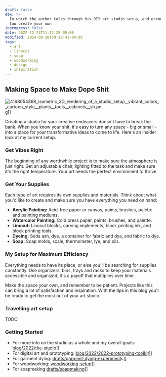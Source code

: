 ```yaml
---
draft: false
dek: >-
  In which the author talks through his DIY art studio setup, and encourages you
  tou create your own
inprogress: false
date: 2022-12-23T11:12:28-05:00
modified: 2024-09-20T00:18:41-04:00
tags:
  - art
  - linocut
  - soap
  - woodworking
  - design
  - inspiration
---
```


## Making Space to Make Dope Shit

![4168054398_Isometric_3D_rendering_of_a_studio_setup__vibrant_colors__cartoon_style__plants__tools__cabinets__sh.pn](4168054398_isometric_3d_rendering_of_a_studio_setup__vibrant_colors__cartoon_style__plants__tools__cabinets__sh.pn)g]]

Creating a studio for your creative endeavors doesn't have to break the bank. When you know your shit, it's easy to turn any space - big or small - into a place for your transformative ideas to come to life. Here's an insider look at my current setup.

### Get Vibes Right

The beginning of any worthwhile project is to make sure the atmosphere is just right. Get an adjustable chair, lighting fitted to the task and make sure it's the right temperature. Your art needs the perfect environment to thrive.

### Get Your Supplies

Each type of art requires its own supplies and materials. Think about what you'd like to create and make sure you have everything you need on hand:

- **Acrylic Painting:** Acid-free paper or canvas, paints, brushes, palette and painting mediums.
- **Watercolor Painting:** Cold press paper, paints, brushes, and palette.
- **Linocut:** Linocut blocks, carving implements, block printing ink, and block printing tools.
- **Dyeing:** Soda ash, dye, a container for fabric and dye, and fabric to dye.
- **Soap:** Soap molds, scale, thermometer, lye, and oils.

### My Setup for Maximum Efficiency

Everything needs to have its place, or else you'll be searching for supplies constantly. Use organizers, bins, trays and racks to keep your materials accessible and organized, it's a payoff that multiplies over time.

Make the space your own, and remember to be patient. Projects like this can bring a lot of satisfaction and inspiration. With the tips in this blog you'll be ready to get the most out of your art studio.

### Travelling art setup

TODO

### Getting Started

- For more info on the studio as a whole and my overall goals: [blog/2022/the-studi](blog/2022/the-studi)o]]
- For digital art and prototyping: [blog/2022/2022-prototyping-toolki](blog/2022/2022-prototyping-toolki)t]]
- For garment dying: [drafts/garment-dying-experiment](drafts/garment-dying-experiment)s]]
- For woodworking: [woodworking-setu](woodworking-setu)p]]
- For soapmaking [drafts/soapmakin](drafts/soapmakin)g]]
